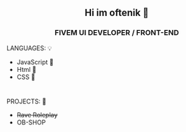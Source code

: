 <div align="center">

## Hi im oftenik 👋

</div>

<div align="center">

### FIVEM UI DEVELOPER / FRONT-END

</div>


 LANGUAGES: 💡

 - JavaScript 📃
 - Html 📃
 - CSS 📃


#

   PROJECTS: 🔐

 - ~~Rave Roleplay~~
- OB-SHOP
